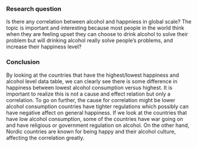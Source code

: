 ### Research question
Is there any correlation between alcohol and happniess in global scale?
The topic is important and interesting because most people in the world think when they are feeling upset they can choose to drink alcohol to solve their problem but will drinking alcohol really solve people’s problems, and increase their happiness level?

### Conclusion
By looking at the countries that have the highest/lowest happiness and alcohol level data table, we can clearly see there is some difference in happiness between lowest alcohol consumption versus highest. It is important to realize this is not a cause and effect relation but only a correlation. To go on further, the cause for correlation might be lower alcohol consumption countries have tighter regulations which possibly can have negative affect on general happiness. If we look at the countries that have low alcohol consumption, some of the countries have war going on and have religious or government regulation on alcohol. On the other hand, Nordic countries are known for being happy and their alcohol culture, affecting the correlation greatly.
